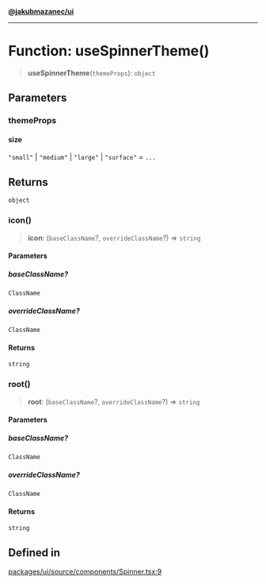 [**@jakubmazanec/ui**](../README.md)

---

# Function: useSpinnerTheme()

> **useSpinnerTheme**(`themeProps`): `object`

## Parameters

### themeProps

#### size

`"small"` \| `"medium"` \| `"large"` \| `"surface"` = `...`

## Returns

`object`

### icon()

> **icon**: (`baseClassName`?, `overrideClassName`?) => `string`

#### Parameters

##### baseClassName?

`ClassName`

##### overrideClassName?

`ClassName`

#### Returns

`string`

### root()

> **root**: (`baseClassName`?, `overrideClassName`?) => `string`

#### Parameters

##### baseClassName?

`ClassName`

##### overrideClassName?

`ClassName`

#### Returns

`string`

## Defined in

[packages/ui/source/components/Spinner.tsx:9](https://github.com/jakubmazanec/tools/blob/a9765e3de8390a6e57bec51efaeb411fbd7881ab/packages/ui/source/components/Spinner.tsx#L9)
